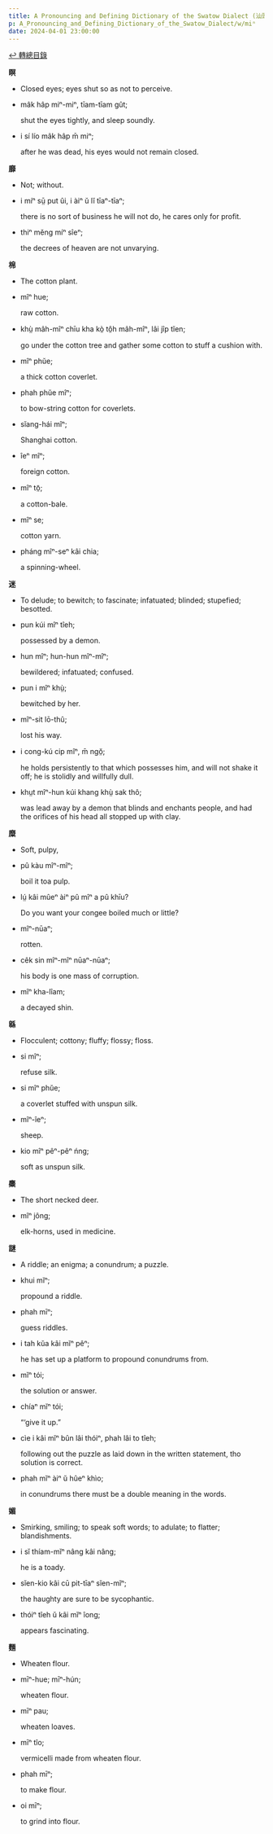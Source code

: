 ```yaml
---
title: A Pronouncing and Defining Dictionary of the Swatow Dialect (汕頭方言音義字典) / miⁿ
p: A_Pronouncing_and_Defining_Dictionary_of_the_Swatow_Dialect/w/miⁿ
date: 2024-04-01 23:00:00
---
```


[↩️ 轉總目錄](/A_Pronouncing_and_Defining_Dictionary_of_the_Swatow_Dialect)


**瞑**
- Closed eyes; eyes shut so as not to perceive.

- mâk hâp miⁿ-miⁿ, tīam-tīam gût;

  shut the eyes tightly, and sleep soundly.

- i sí lío mâk hâp m̄ miⁿ;

  after he was dead, his eyes would not remain closed.

**靡**
- Not; without.

- i míⁿ sṳ̄ put ûi, i àiⁿ ŭ lĭ tīaⁿ-tīaⁿ;

  there is no sort of business he will not do, he cares only for profit.

- thiⁿ mĕng míⁿ sîeⁿ;

  the decrees of heaven are not unvarying.

**棉**
- The cotton plant.

- mîⁿ hue;

  raw cotton.

- khṳ̀ mâh-mîⁿ chīu kha kò̤ tô̤h mâh-mîⁿ, lâi jîp tĭen;

  go under the cotton tree and gather some cotton to stuff a cushion with.

- mîⁿ phŭe;

  a thick cotton coverlet.

- phah phŭe mîⁿ;

  to bow-string cotton for coverlets.

- sĭang-hái mîⁿ;

  Shanghai cotton.

- îeⁿ mîⁿ;

  foreign cotton.

- mîⁿ tō̤;

  a cotton-bale.

- mîⁿ se;

  cotton yarn.

- pháng mîⁿ-seⁿ kâi chia;

  a spinning-wheel.

**迷**
- To delude; to bewitch; to fascinate; infatuated; blinded; stupefied; besotted.

- pun kúi mîⁿ tîeh;

  possessed by a demon.

- hun mîⁿ; hun-hun mîⁿ-mîⁿ;

  bewildered; infatuated; confused.

- pun i mîⁿ khṳ̀;

  bewitched by her.

- mîⁿ-sit lō-thû;

  lost his way.

- i cong-kú cip mîⁿ, m̄ ngŏ̤;

  he holds persistently to that which possesses him, and will not shake it off; he is stolidly and willfully dull.

- khṳt mîⁿ-hun kúi khang khṳ̀ sak thô;

  was lead away by a demon that blinds and enchants people, and had the orifices of his head all stopped up with clay.

**糜**
- Soft, pulpy,

- pû kàu mîⁿ-mîⁿ;

  boil it toa pulp.

- lṳ́ kâi mûeⁿ àiⁿ pû mîⁿ a pû khīu?

  Do you want your congee boiled much or little?

- mîⁿ-nūaⁿ;

  rotten.

- cêk sin mîⁿ-mîⁿ nūaⁿ-nūaⁿ;

  his body is one mass of corruption.

- mîⁿ kha-lîam;

  a decayed shin.

**緜**
- Flocculent; cottony; fluffy; flossy; floss.

- si mîⁿ;

  refuse silk.

- si mîⁿ phŭe;

  a coverlet stuffed with unspun silk.

- mîⁿ-îeⁿ;

  sheep.

- kio mîⁿ pêⁿ-pêⁿ ńng;

  soft as unspun silk.

**麋**
- The short necked deer.

- mîⁿ jông;

  elk-horns, used in medicine.

**謎**
- A riddle; an enigma; a conundrum; a puzzle.

- khui mĭⁿ;

  propound a riddle.

- phah mīⁿ;

  guess riddles.

- i tah kŭa kâi mĭⁿ pêⁿ;

  he has set up a platform to propound conundrums from.

- mĭⁿ tói;

  the solution or answer.

- chíaⁿ mĭⁿ tói;

  “‘give it up.”

- cìe i kâi mĭⁿ bûn lâi thóiⁿ, phah lâi to tîeh;

  following out the puzzle as laid down in the written statement, tho solution is correct.

- phah mĭⁿ àiⁿ ŭ hûeⁿ khìo;

  in conundrums there must be a double meaning in the words.

**媚**
- Smirking, smiling; to speak soft words; to adulate; to flatter; blandishments.

- i sĭ thíam-mĭⁿ nâng kâi nâng;

  he is a toady.

- sĭen-kio kâi cū pit-tīaⁿ sĭen-mĭⁿ;

  the haughty are sure to be sycophantic.

- thóiⁿ tîeh ŭ kâi mĭⁿ îong;

  appears fascinating.

**麵**
- Wheaten flour.

- mīⁿ-hue; mīⁿ-hún;

  wheaten flour.

- mīⁿ pau;

  wheaten loaves.

- mīⁿ tîo;

  vermicelli made from wheaten flour.

- phah mīⁿ;

  to make flour.

- oi mīⁿ;

  to grind into flour.